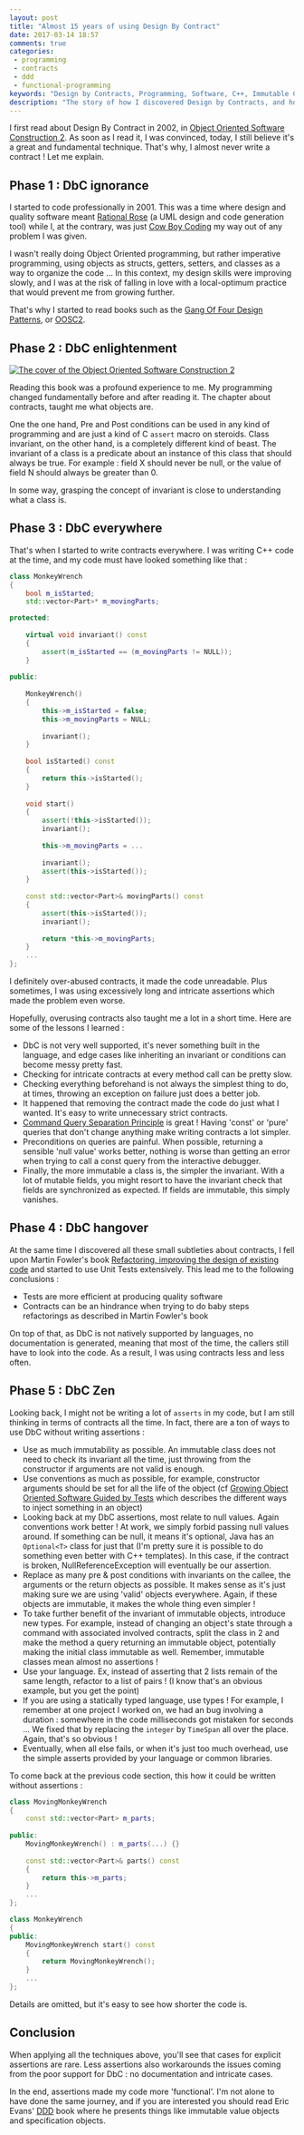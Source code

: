 ```yaml
---
layout: post
title: "Almost 15 years of using Design By Contract"
date: 2017-03-14 18:57
comments: true
categories:
 - programming
 - contracts
 - ddd
 - functional-programming
keywords: "Design by Contracts, Programming, Software, C++, Immutable Classes, Domain Driven Design, DDD, Refactoring"
description: "The story of how I discovered Design by Contracts, and how my use of it changed through time"
---
```

I first read about Design By Contract in 2002, in [Object Oriented Software Construction 2](https://www.amazon.com/Object-Oriented-Software-Construction-Book-CD-ROM/dp/0136291554/ref=sr_1_2?tag=pbourgau-20&amp;ie=UTF8&qid=1490073815&sr=8-2&keywords=object+oriented+software+construction+meyer). As soon as I read it, I was convinced, today, I still believe it's a great and fundamental technique. That's why, I almost never write a contract ! Let me explain.

## Phase 1 : DbC ignorance

I started to code professionally in 2001. This was a time where design and quality software meant [Rational Rose](https://en.wikipedia.org/wiki/IBM_Rational_Rose_XDE) (a UML design and code generation tool) while I, at the contrary, was just [Cow Boy Coding](https://en.wikipedia.org/wiki/Cowboy_coding) my way out of any problem I was given.

I wasn't really doing Object Oriented programming, but rather imperative programming, using objects as structs, getters, setters, and classes as a way to organize the code ... In this context, my design skills were improving slowly, and I was at the risk of falling in love with a local-optimum practice that would prevent me from growing further.

That's why I started to read books such as the [Gang Of Four Design Patterns](https://www.amazon.com/Design-Patterns-Elements-Reusable-Object-Oriented/dp/0201633612/ref=sr_1_1?tag=pbourgau-20&amp;s=books&ie=UTF8&qid=1490074343&sr=1-1&keywords=design+patterns), or [OOSC2](https://www.amazon.com/Object-Oriented-Software-Construction-Book-CD-ROM/dp/0136291554/ref=sr_1_2?tag=pbourgau-20&amp;ie=UTF8&qid=1490073815&sr=8-2&keywords=object+oriented+software+construction+meyer).

## Phase 2 : DbC enlightenment

[![The cover of the Object Oriented Software Construction 2](../imgs/2017-03-14-almost-15-years-of-using-design-by-contract/OOSC2.jpg)](https://www.amazon.com/Object-Oriented-Software-Construction-Book-CD-ROM/dp/0136291554/ref=sr_1_2?tag=pbourgau-20&amp;ie=UTF8&qid=1490073815&sr=8-2&keywords=object+oriented+software+construction+meyer)

Reading this book was a profound experience to me. My programming changed fundamentally before and after reading it. The chapter about contracts, taught me what objects are.

One the one hand, Pre and Post conditions can be used in any kind of programming and are just a kind of C `assert` macro on steroids. Class invariant, on the other hand, is a completely different kind of beast. The invariant of a class is a predicate about an instance of this class that should always be true. For example : field X should never be null, or the value of field N should always be greater than 0.

In some way, grasping the concept of invariant is close to understanding what a class is.

## Phase 3 : DbC everywhere

That's when I started to write contracts everywhere. I was writing C++ code at the time, and my code must have looked something like that :

```c++
class MonkeyWrench
{
    bool m_isStarted;
    std::vector<Part>* m_movingParts;

protected:
    
    virtual void invariant() const
    {
        assert(m_isStarted == (m_movingParts != NULL));
    }
    
public:
    
    MonkeyWrench()
    {
        this->m_isStarted = false;
        this->m_movingParts = NULL;
        
        invariant();
    }
    
    bool isStarted() const
    {
        return this->isStarted();
    }
    
    void start()
    {
        assert(!this->isStarted());
        invariant();
        
        this->m_movingParts = ...
        
        invariant();
        assert(this->isStarted());
    }
    
    const std::vector<Part>& movingParts() const
    {
        assert(this->isStarted());
        invariant();
        
        return *this->m_movingParts;
    }
    ...
};
```

I definitely over-abused contracts, it made the code unreadable. Plus sometimes, I was using excessively long and intricate assertions which made the problem even worse. 

Hopefully, overusing contracts also taught me a lot in a short time. Here are some of the lessons I learned :

* DbC is not very well supported, it's never something built in the language, and edge cases like inheriting an invariant or conditions can become messy pretty fast.
* Checking for intricate contracts at every method call can be pretty slow.
* Checking everything beforehand is not always the simplest thing to do, at times, throwing an exception on failure just does a better job.
* It happened that removing the contract made the code do just what I wanted. It's easy to write unnecessary strict contracts.
* [Command Query Separation Principle](https://en.wikipedia.org/wiki/Command%E2%80%93query_separation) is great ! Having 'const' or 'pure' queries that don't change anything make writing contracts a lot simpler.
* Preconditions on queries are painful. When possible, returning a sensible 'null value' works better, nothing is worse than getting an error when trying to call a const query from the interactive debugger.
* Finally, the more immutable a class is, the simpler the invariant. With a lot of mutable fields, you might resort to have the invariant check that fields are synchronized as expected. If fields are immutable, this simply vanishes. 

## Phase 4 : DbC hangover

At the same time I discovered all these small subtleties about contracts, I fell upon Martin Fowler's book [Refactoring, improving the design of existing code](https://www.amazon.com/Refactoring-Improving-Design-Existing-Code/dp/0201485672/ref=sr_1_1?tag=pbourgau-20&amp;s=books&ie=UTF8&qid=1490074424&sr=1-1&keywords=refactoring+improving+the+design+of+existing+code) and started to use Unit Tests extensively. This lead me to the following conclusions :

* Tests are more efficient at producing quality software
* Contracts can be an hindrance when trying to do baby steps refactorings as described in Martin Fowler's book

On top of that, as DbC is not natively supported by languages, no documentation is generated, meaning that most of the time, the callers still have to look into the code. As a result, I was using contracts less and less often.

## Phase 5 : DbC Zen

Looking back, I might not be writing a lot of `asserts` in my code, but I am still thinking in terms of contracts all the time. In fact, there are a ton of ways to use DbC without writing assertions :

* Use as much immutability as possible. An immutable class does not need to check its invariant all the time, just throwing from the constructor if arguments are not valid is enough.
* Use conventions as much as possible, for example, constructor arguments should be set for all the life of the object (cf [Growing Object Oriented Software Guided by Tests](https://www.amazon.com/Growing-Object-Oriented-Software-Guided-Tests/dp/0321503627/ref=sr_1_1?tag=pbourgau-20&amp;s=books&ie=UTF8&qid=1490074450&sr=1-1&keywords=growing+object+oriented+software+guided+by+tests) which describes the different ways to inject something in an object)
* Looking back at my DbC assertions, most relate to null values. Again conventions work better ! At work, we simply forbid passing null values around. If something can be null, it means it's optional, Java has an `Optional<T>` class for just that (I'm pretty sure it is possible to do something even better with C++ templates). In this case, if the contract is broken, NullReferenceException will eventually be our assertion.
* Replace as many pre & post conditions with invariants on the callee, the arguments or the return objects as possible. It makes sense as it's just making sure we are using 'valid' objects everywhere. Again, if these objects are immutable, it makes the whole thing even simpler !
* To take further benefit of the invariant of immutable objects, introduce new types. For example, instead of changing an object's state through a command with associated involved contracts, split the class in 2 and make the method a query returning an immutable object, potentially making the initial class immutable as well. Remember, immutable classes mean almost no assertions !
* Use your language. Ex, instead of asserting that 2 lists remain of the same length, refactor to a list of pairs ! (I know that's an obvious example, but you get the point)
* If you are using a statically typed language, use types ! For example, I remember at one project I worked on, we had an bug involving a duration : somewhere in the code milliseconds got mistaken for seconds ... We fixed that by replacing the `integer` by `TimeSpan` all over the place. Again, that's so obvious !
* Eventually, when all else fails, or when it's just too much overhead, use the simple asserts provided by your language or common libraries.

To come back at the previous code section, this how it could be written without assertions :

```c++
class MovingMonkeyWrench
{
    const std::vector<Part> m_parts;
    
public:
    MovingMonkeyWrench() : m_parts(...) {}
    
    const std::vector<Part>& parts() const
    {
        return this->m_parts;
    }
    ...
};

class MonkeyWrench
{   
public:
    MovingMonkeyWrench start() const
    {
        return MovingMonkeyWrench();
    }
    ...
};
```

Details are omitted, but it's easy to see how shorter the code is.

## Conclusion

When applying all the techniques above, you'll see that cases for explicit assertions are rare. Less assertions also workarounds the issues coming from the poor support for DbC : no documentation and intricate cases.

In the end, assertions made my code more 'functional'. I'm not alone to have done the same journey, and if you are interested you should read Eric Evans' [DDD](https://www.amazon.com/Domain-Driven-Design-Tackling-Complexity-Software/dp/0321125215/ref=sr_1_1?tag=pbourgau-20&amp;s=books&ie=UTF8&qid=1490082811&sr=1-1&keywords=domain+driven+design) book where he presents things like immutable value objects and specification objects.